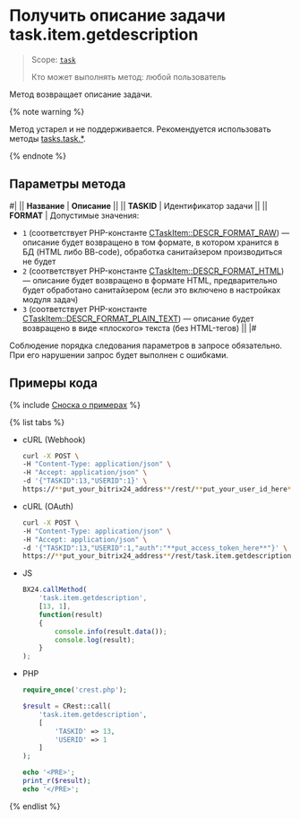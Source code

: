 # Получить описание задачи task.item.getdescription

> Scope: [`task`](../../../scopes/permissions.md)
>
> Кто может выполнять метод: любой пользователь

Метод возвращает описание задачи.

{% note warning %}

Метод устарел и не поддерживается. Рекомендуется использовать методы [tasks.task.*](../../index.md).

{% endnote %}

## Параметры метода

#|
|| **Название** | **Описание** ||
|| **TASKID** | Идентификатор задачи ||
|| **FORMAT** | Допустимые значения:
- `1` (соответствует PHP-константе [CTaskItem::DESCR_FORMAT_RAW](http://dev.1c-bitrix.ru/api_help/tasks/constants/index.php)) — описание будет возвращено в том формате, в котором хранится в БД (HTML либо BB-code), обработка санитайзером производиться не будет
- `2` (соответствует PHP-константе [CTaskItem::DESCR_FORMAT_HTML](http://dev.1c-bitrix.ru/api_help/tasks/constants/index.php)) — описание будет возвращено в формате HTML, предварительно будет обработано санитайзером (если это включено в настройках модуля задач)
- `3` (соответствует PHP-константе [CTaskItem::DESCR_FORMAT_PLAIN_TEXT](http://dev.1c-bitrix.ru/api_help/tasks/constants/index.php)) — описание будет возвращено в виде «плоского» текста (без HTML-тегов) ||
|#

Соблюдение порядка следования параметров в запросе обязательно. При его нарушении запрос будет выполнен с ошибками.

## Примеры кода

{% include [Сноска о примерах](../../../../_includes/examples.md) %}

{% list tabs %}

- cURL (Webhook)

    ```bash
    curl -X POST \
    -H "Content-Type: application/json" \
    -H "Accept: application/json" \
    -d '{"TASKID":13,"USERID":1}' \
    https://**put_your_bitrix24_address**/rest/**put_your_user_id_here**/**put_your_webhook_here**/task.item.getdescription
    ```

- cURL (OAuth)

    ```bash
    curl -X POST \
    -H "Content-Type: application/json" \
    -H "Accept: application/json" \
    -d '{"TASKID":13,"USERID":1,"auth":"**put_access_token_here**"}' \
    https://**put_your_bitrix24_address**/rest/task.item.getdescription
    ```

- JS

    ```js
    BX24.callMethod(
        'task.item.getdescription',
        [13, 1],
        function(result)
        {
            console.info(result.data());
            console.log(result);
        }
    );
    ```

- PHP

    ```php
    require_once('crest.php');

    $result = CRest::call(
        'task.item.getdescription',
        [
            'TASKID' => 13,
            'USERID' => 1
        ]
    );

    echo '<PRE>';
    print_r($result);
    echo '</PRE>';
    ```

{% endlist %}
